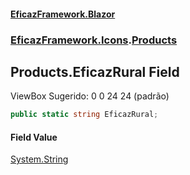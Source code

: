 #### [EficazFramework.Blazor](EficazFrameworkBlazor.md 'EficazFramework Blazor')
### [EficazFramework.Icons](EficazFrameworkBlazor.md#EficazFramework.Icons 'EficazFramework.Icons').[Products](EficazFramework.Icons/Products.md 'EficazFramework.Icons.Products')

## Products.EficazRural Field

ViewBox Sugerido: 0 0 24 24 (padrão)

```csharp
public static string EficazRural;
```

#### Field Value
[System.String](https://docs.microsoft.com/en-us/dotnet/api/System.String 'System.String')